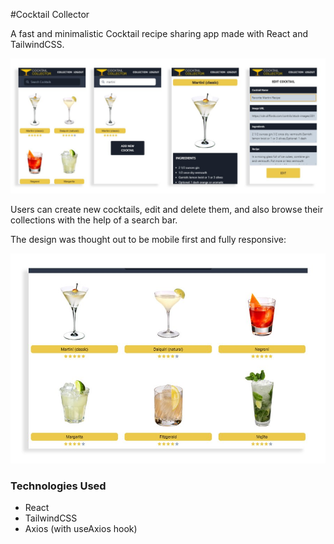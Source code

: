 #Cocktail Collector

A fast and minimalistic Cocktail recipe sharing app made with React and TailwindCSS.
<p align="center">
  <img src="imgs/cocktailcollector01.jpg" alt="Cocktail collector screens">  
</p>

Users can create new cocktails, edit and delete them, and also browse their collections with the help of a search bar.

The design was thought out to be mobile first and fully responsive:

<p align="center">
  <img src="imgs/cocktailresponsive.jpg" alt="Cocktail collector screens">  
</p>

### Technologies Used

* React
* TailwindCSS
* Axios (with useAxios hook)


